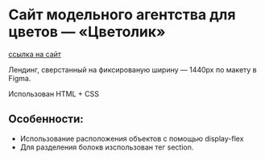 # Сайт модельного агентства для цветов — «Цветолик»
  
[ссылка на сайт](https://kseniii19.github.io/my_first_project_site/)
  
Лендинг, сверстанный на фиксированую ширину — 1440px по макету в Figma.
  
Использован HTML + CSS

## Особенности:
* Использование расположения объектов с помощью display-flex
* Для разделения болокв изспользован тег section.






[def]: https://kseniii19.github.io/my_first_project_site/